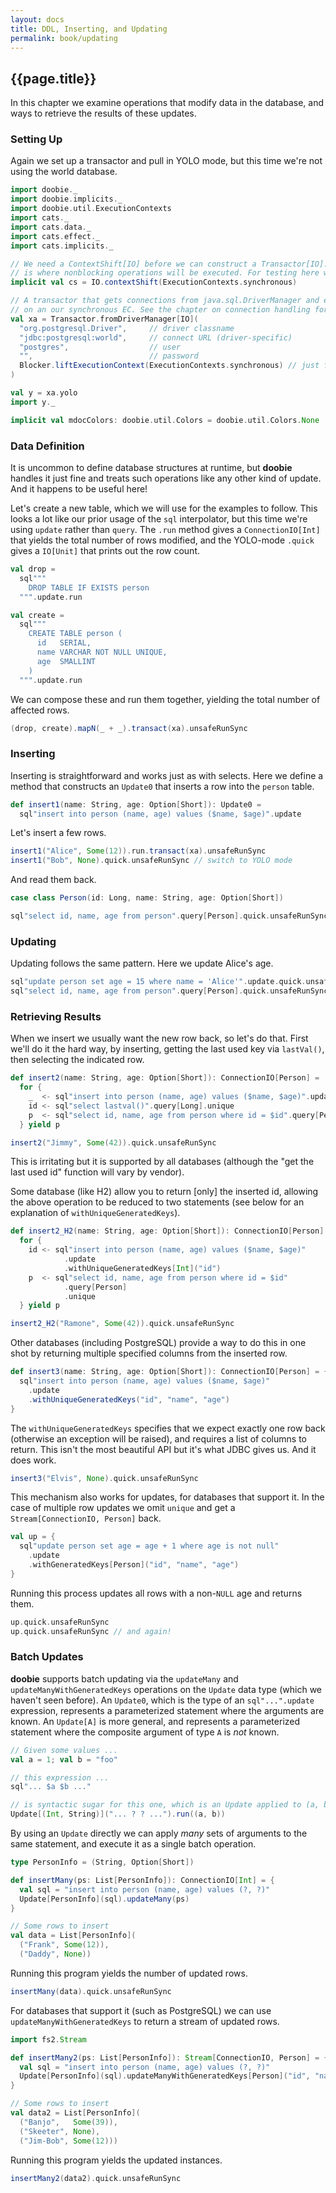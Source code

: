 ```yaml
---
layout: docs
title: DDL, Inserting, and Updating
permalink: book/updating
---
```


## {{page.title}}

In this chapter we examine operations that modify data in the database, and ways to retrieve the results of these updates.

### Setting Up

Again we set up a transactor and pull in YOLO mode, but this time we're not using the world database.

```scala mdoc:silent
import doobie._
import doobie.implicits._
import doobie.util.ExecutionContexts
import cats._
import cats.data._
import cats.effect._
import cats.implicits._

// We need a ContextShift[IO] before we can construct a Transactor[IO]. The passed ExecutionContext
// is where nonblocking operations will be executed. For testing here we're using a synchronous EC.
implicit val cs = IO.contextShift(ExecutionContexts.synchronous)

// A transactor that gets connections from java.sql.DriverManager and executes blocking operations
// on an our synchronous EC. See the chapter on connection handling for more info.
val xa = Transactor.fromDriverManager[IO](
  "org.postgresql.Driver",     // driver classname
  "jdbc:postgresql:world",     // connect URL (driver-specific)
  "postgres",                  // user
  "",                          // password
  Blocker.liftExecutionContext(ExecutionContexts.synchronous) // just for testing
)

val y = xa.yolo
import y._
```

```scala mdoc:invisible
implicit val mdocColors: doobie.util.Colors = doobie.util.Colors.None
```

### Data Definition

It is uncommon to define database structures at runtime, but **doobie** handles it just fine and treats such operations like any other kind of update. And it happens to be useful here!

Let's create a new table, which we will use for the examples to follow. This looks a lot like our prior usage of the `sql` interpolator, but this time we're using `update` rather than `query`. The `.run` method gives a `ConnectionIO[Int]` that yields the total number of rows modified, and the YOLO-mode `.quick` gives a `IO[Unit]` that prints out the row count.

```scala mdoc:silent
val drop =
  sql"""
    DROP TABLE IF EXISTS person
  """.update.run

val create =
  sql"""
    CREATE TABLE person (
      id   SERIAL,
      name VARCHAR NOT NULL UNIQUE,
      age  SMALLINT
    )
  """.update.run
```

We can compose these and run them together, yielding the total number of affected rows.

```scala mdoc
(drop, create).mapN(_ + _).transact(xa).unsafeRunSync
```


### Inserting


Inserting is straightforward and works just as with selects. Here we define a method that constructs an `Update0` that inserts a row into the `person` table.

```scala mdoc:silent
def insert1(name: String, age: Option[Short]): Update0 =
  sql"insert into person (name, age) values ($name, $age)".update
```

Let's insert a few rows.

```scala mdoc
insert1("Alice", Some(12)).run.transact(xa).unsafeRunSync
insert1("Bob", None).quick.unsafeRunSync // switch to YOLO mode
```

And read them back.

```scala mdoc:silent
case class Person(id: Long, name: String, age: Option[Short])
```

```scala mdoc
sql"select id, name, age from person".query[Person].quick.unsafeRunSync
```


### Updating


Updating follows the same pattern. Here we update Alice's age.

```scala mdoc
sql"update person set age = 15 where name = 'Alice'".update.quick.unsafeRunSync
sql"select id, name, age from person".query[Person].quick.unsafeRunSync
```

### Retrieving Results

When we insert we usually want the new row back, so let's do that. First we'll do it the hard way, by inserting, getting the last used key via `lastVal()`, then selecting the indicated row.

```scala mdoc:silent
def insert2(name: String, age: Option[Short]): ConnectionIO[Person] =
  for {
    _  <- sql"insert into person (name, age) values ($name, $age)".update.run
    id <- sql"select lastval()".query[Long].unique
    p  <- sql"select id, name, age from person where id = $id".query[Person].unique
  } yield p
```

```scala mdoc
insert2("Jimmy", Some(42)).quick.unsafeRunSync
```

This is irritating but it is supported by all databases (although the "get the last used id" function will vary by vendor).

Some database (like H2) allow you to return [only] the inserted id, allowing the above operation to be reduced to two statements (see below for an explanation of `withUniqueGeneratedKeys`).

```scala mdoc:silent
def insert2_H2(name: String, age: Option[Short]): ConnectionIO[Person] =
  for {
    id <- sql"insert into person (name, age) values ($name, $age)"
            .update
            .withUniqueGeneratedKeys[Int]("id")
    p  <- sql"select id, name, age from person where id = $id"
            .query[Person]
            .unique
  } yield p
```

```scala mdoc
insert2_H2("Ramone", Some(42)).quick.unsafeRunSync
```

Other databases (including PostgreSQL) provide a way to do this in one shot by returning multiple specified columns from the inserted row.

```scala mdoc:silent
def insert3(name: String, age: Option[Short]): ConnectionIO[Person] = {
  sql"insert into person (name, age) values ($name, $age)"
    .update
    .withUniqueGeneratedKeys("id", "name", "age")
}
```

The `withUniqueGeneratedKeys` specifies that we expect exactly one row back (otherwise an exception will be raised), and requires a list of columns to return. This isn't the most beautiful API but it's what JDBC gives us. And it does work.

```scala mdoc
insert3("Elvis", None).quick.unsafeRunSync
```

This mechanism also works for updates, for databases that support it. In the case of multiple row updates we omit `unique` and get a `Stream[ConnectionIO, Person]` back.


```scala mdoc:silent
val up = {
  sql"update person set age = age + 1 where age is not null"
    .update
    .withGeneratedKeys[Person]("id", "name", "age")
}
```

Running this process updates all rows with a non-`NULL` age and returns them.

```scala mdoc
up.quick.unsafeRunSync
up.quick.unsafeRunSync // and again!
```

### Batch Updates

**doobie** supports batch updating via the `updateMany` and `updateManyWithGeneratedKeys` operations on the `Update` data type (which we haven't seen before). An `Update0`, which is the type of an `sql"...".update` expression, represents a parameterized statement where the arguments are known. An `Update[A]` is more general, and represents a parameterized statement where the composite argument of type `A` is *not* known.

```scala mdoc:silent
// Given some values ...
val a = 1; val b = "foo"

// this expression ...
sql"... $a $b ..."

// is syntactic sugar for this one, which is an Update applied to (a, b)
Update[(Int, String)]("... ? ? ...").run((a, b))
```

By using an `Update` directly we can apply *many* sets of arguments to the same statement, and execute it as a single batch operation.

```scala mdoc:silent
type PersonInfo = (String, Option[Short])

def insertMany(ps: List[PersonInfo]): ConnectionIO[Int] = {
  val sql = "insert into person (name, age) values (?, ?)"
  Update[PersonInfo](sql).updateMany(ps)
}

// Some rows to insert
val data = List[PersonInfo](
  ("Frank", Some(12)),
  ("Daddy", None))
```

Running this program yields the number of updated rows.

```scala mdoc
insertMany(data).quick.unsafeRunSync
```

For databases that support it (such as PostgreSQL) we can use `updateManyWithGeneratedKeys` to return a stream of updated rows.

```scala mdoc:silent
import fs2.Stream

def insertMany2(ps: List[PersonInfo]): Stream[ConnectionIO, Person] = {
  val sql = "insert into person (name, age) values (?, ?)"
  Update[PersonInfo](sql).updateManyWithGeneratedKeys[Person]("id", "name", "age")(ps)
}

// Some rows to insert
val data2 = List[PersonInfo](
  ("Banjo",   Some(39)),
  ("Skeeter", None),
  ("Jim-Bob", Some(12)))
```

Running this program yields the updated instances.

```scala mdoc
insertMany2(data2).quick.unsafeRunSync
```
